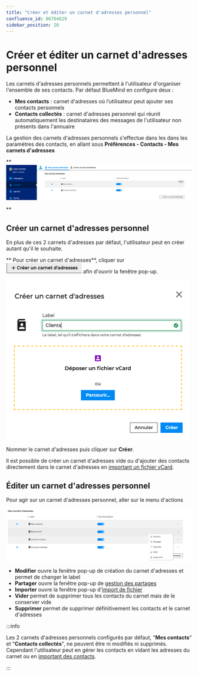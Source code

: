 ```yaml
---
title: "Créer et éditer un carnet d'adresses personnel"
confluence_id: 86764629
sidebar_position: 20
---
```

# Créer et éditer un carnet d'adresses personnel


Les carnets d'adresses personnels permettent à l'utilisateur d'organiser l'ensemble de ses contacts. Par défaut BlueMind en configure deux :

- **Mes contacts** : carnet d'adresses où l’utilisateur peut ajouter ses contacts personnels
- **Contacts collectés** : carnet d'adresses personnel qui réunit automatiquement les destinataires des messages de l'utilisateur non présents dans l'annuaire


La gestion des carnets d'adresses personnels s'effectue dans les dans les paramètres des contacts, en allant sous **Préférences - Contacts - Mes carnets d'adresses**

**![](../../attachments/86764629/86764634.png)


**

## Créer un carnet d'adresses personnel

En plus de ces 2 carnets d'adresses par défaut, l'utilisateur peut en créer autant qu'il le souhaite.

** Pour créer un carnet d'adresses**, cliquer sur ![](../../attachments/86764629/86764633.png) afin d'ouvrir la fenêtre pop-up.

![](../../attachments/86764629/86764632.png)


Nommer le carnet d'adresses puis cliquer sur **Créer**.

Il est possible de créer un carnet d'adresses vide ou d'ajouter des contacts directement dans le carnet d'adresses en [important un fichier vCard](/Guide_de_l_utilisateur/Les_contacts/Importer_et_exporter_des_contacts/).

## Éditer un carnet d'adresses personnel

Pour agir sur un carnet d'adresses personnel, aller sur le menu d'actions

![](../../attachments/86764629/86764631.png)


- **Modifier** ouvre la fenêtre pop-up de création du carnet d'adresses et permet de changer le label
- **Partager** ouvre la fenêtre pop-up de [gestion des partages](/Guide_de_l_utilisateur/Les_contacts/Partager_un_carnet_d_adresses/)
- **Importer** ouvre la fenêtre pop-up d'[import de fichier](/Guide_de_l_utilisateur/Les_contacts/Importer_et_exporter_des_contacts/)
- **Vider** permet de supprimer tous les contacts du carnet mais de le conserver vide
- **Supprimer** permet de supprimer définitivement les contacts et le carnet d'adresses


:::info

Les 2 carnets d'adresses personnels configurés par défaut, "**Mes contacts**" et "**Contacts collectés**", ne peuvent être ni modifiés ni supprimés. Cependant l'utilisateur peut en gérer les contacts en vidant les adresses du carnet ou en [important des contacts](/Guide_de_l_utilisateur/Les_contacts/Importer_et_exporter_des_contacts/).

:::

